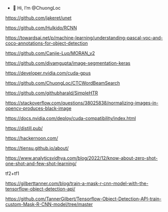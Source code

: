 - 👋 Hi, I’m @ChuongLoc

https://github.com/jakeret/unet

https://github.com/Hulkido/RCNN

https://towardsai.net/p/machine-learning/understanding-pascal-voc-and-coco-annotations-for-object-detection

https://github.com/Canjie-Luo/MORAN_v2

https://github.com/divamgupta/image-segmentation-keras

https://developer.nvidia.com/cuda-gpus

https://github.com/ChuongLoc/CTCWordBeamSearch

https://github.com/githubharald/SimpleHTR

https://stackoverflow.com/questions/38025838/normalizing-images-in-opencv-produces-black-image

https://docs.nvidia.com/deploy/cuda-compatibility/index.html

https://distill.pub/

https://hackernoon.com/

https://tiensu.github.io/about/

https://www.analyticsvidhya.com/blog/2022/12/know-about-zero-shot-one-shot-and-few-shot-learning/

tf2+tf1 

https://gilberttanner.com/blog/train-a-mask-r-cnn-model-with-the-tensorflow-object-detection-api/

https://github.com/TannerGilbert/Tensorflow-Object-Detection-API-train-custom-Mask-R-CNN-model/tree/master


